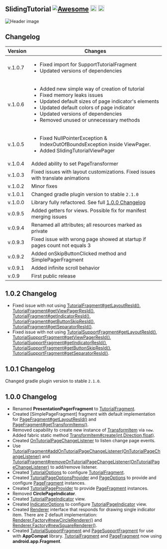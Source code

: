
## SlidingTutorial [![Awesome](https://cdn.rawgit.com/sindresorhus/awesome/d7305f38d29fed78fa85652e3a63e154dd8e8829/media/badge.svg)](https://github.com/sindresorhus/awesome) <img src="https://www.cleveroad.com/public/comercial/label-android.svg" height="20"> <a href="https://www.cleveroad.com/?utm_source=github&utm_medium=label&utm_campaign=contacts"><img src="https://www.cleveroad.com/public/comercial/label-cleveroad.svg" height="20"></a>
![Header image](/images/header.jpg)

## Changelog

Version | Changes
---     | ---
v.1.0.7 | <ul><li>Fixed import for SupportTutorialFragment</li><li>Updated versions of dependencies</li></ul>
v.1.0.6 | <ul><li>Added new simple way of creation of tutorial</li><li>Fixed memory leaks issues</li><li>Updated default sizes of page indicator's elements</li><li>Updated default colors of page indicator</li><li>Updated versions of dependencies</li><li>Removed unused or unnecessary methods</li></ul>
v.1.0.5 | <ul><li>Fixed NullPointerException & IndexOutOfBoundsException inside ViewPager.</li><li>Added SlidingTutorialViewPager</li></ul>
v.1.0.4 | Added ability to set PageTransformer
v.1.0.3 | Fixed issues with layout customizations. Fixed issues with translate animations
v.1.0.2 | Minor fixes
v.1.0.1 | Changed gradle plugin version to stable `2.1.0`
v.1.0.0 | Library fully refactored. See full [1.0.0 Changelog](#100_Changelog)
v.0.9.5 | Added getters for views. Possible fix for manifest merging issues
v.0.9.4 | Renamed all attributes; all resources marked as private
v.0.9.3 | Fixed issue with wrong page showed at startup if pages count not equals 3 
v.0.9.2 | Added onSkipButtonClicked method and SimplePagerFragment 
v.0.9.1 | Added infinite scroll behavior
v.0.9   | First public release

## 1.0.2 Changelog
* Fixed issue with not using [TutorialFragment#getLayoutResId()], [TutorialFragment#getViewPagerResId()], [TutorialFragment#getIndicatorResId()],  [TutorialFragment#getButtonSkipResId()], [TutorialFragment#getSeparatorResId()].
* Fixed issue with not using [TutorialSupportFragment#getLayoutResId()], [TutorialSupportFragment#getViewPagerResId()], [TutorialSupportFragment#getIndicatorResId()], [TutorialSupportFragment#getButtonSkipResId()], [TutorialSupportFragment#getSeparatorResId()].

## 1.0.1 Changelog
Changed gradle plugin version to stable `2.1.0`.

## 1.0.0 Changelog
* Renamed **PresentationPagerFragment** to [TutorialFragment].
* Created [SimplePageFragment] fragment with default implementation for [PageFragment#getLayoutResId()] and [PageFragment#getTransformItems()].
* Removed capability to create new instance of [TransformItem] via `new`. Added fabric static method [TransformItem#create(int,Direction,float)].
* Created [OnTutorialPageChangeListener] to listen change page events.
* Use [TutorialFragment#addOnTutorialPageChangeListener(OnTutorialPageChangeListener)] and [TutorialFragment#removeOnTutorialPageChangeListener(OnTutorialPageChangeListener)] to add/remove listener.
* Created [TutorialOptions] to configure [TutorialFragment].
* Created [TutorialPageOptionsProvider] and [PageOptions] to provide and configure [PageFragment] instances.
* Created [TutorialPageProvider] to provide [PageFragment] instances.
* Removed **CirclePageIndicator**.
* Created [TutorialPageIndicator] view.
* Created [IndicatorOptions] to configure [TutorialPageIndicator] view.
* Created [Renderer] interface that responds for drawing single indicator item. There are 2 default implementation: [Renderer.Factory#newCircleRenderer()] and [Renderer.Factory#newSquareRenderer()].
* Created [TutorialSupportFragment] and [PageSupportFragment] for use with **AppCompat** library. [TutorialFragment] and [PageFragment] now using **android.app.Fragment**.

[migration manuals]: https://github.com/Cleveroad/SlidingTutorial-Android/blob/master/MIGRATION.md
[changelog history]: https://github.com/Cleveroad/SlidingTutorial-Android/blob/master/CHANGELOG.md
[PageFragment]: https://github.com/Cleveroad/SlidingTutorial-Android/blob/master/lib/src/main/java/com/cleveroad/slidingtutorial/PageFragment.java
[PageFragment#getLayoutResId()]: https://github.com/Cleveroad/SlidingTutorial-Android/blob/master/lib/src/main/java/com/cleveroad/slidingtutorial/PageFragment.java#L84
[PageFragment#getTransformItems()]: https://github.com/Cleveroad/SlidingTutorial-Android/blob/master/lib/src/main/java/com/cleveroad/slidingtutorial/PageFragment.java#L87
[PageSupportFragment]: https://github.com/Cleveroad/SlidingTutorial-Android/blob/master/lib/src/main/java/com/cleveroad/slidingtutorial/PageSupportFragment.java
[Direction]: https://github.com/Cleveroad/SlidingTutorial-Android/blob/master/lib/src/main/java/com/cleveroad/slidingtutorial/Direction.java
[IndicatorOptions]: https://github.com/Cleveroad/SlidingTutorial-Android/blob/master/lib/src/main/java/com/cleveroad/slidingtutorial/IndicatorOptions.java
[IndicatorOptions.Builder]: https://github.com/Cleveroad/SlidingTutorial-Android/blob/master/lib/src/main/java/com/cleveroad/slidingtutorial/IndicatorOptions.java#L116
[PageOptions]: https://github.com/Cleveroad/SlidingTutorial-Android/blob/master/lib/src/main/java/com/cleveroad/slidingtutorial/PageOptions.java
[Renderer]: https://github.com/Cleveroad/SlidingTutorial-Android/blob/master/lib/src/main/java/com/cleveroad/slidingtutorial/Renderer.java
[Renderer.Factory]: https://github.com/Cleveroad/SlidingTutorial-Android/blob/master/lib/src/main/java/com/cleveroad/slidingtutorial/Renderer.java#L46
[Renderer.Factory#newCircleRenderer()]: https://github.com/Cleveroad/SlidingTutorial-Android/blob/master/lib/src/main/java/com/cleveroad/slidingtutorial/Renderer.java#L54
[Renderer.Factory#newSquareRenderer()]: https://github.com/Cleveroad/SlidingTutorial-Android/blob/master/lib/src/main/java/com/cleveroad/slidingtutorial/Renderer.java#L75
[DrawableRenderer]: https://github.com/Cleveroad/SlidingTutorial-Android/blob/master/sample/src/main/java/com/cleveroad/slidingtutorial/sample/renderer/DrawableRenderer.java
[RhombusRenderer]: https://github.com/Cleveroad/SlidingTutorial-Android/blob/master/sample/src/main/java/com/cleveroad/slidingtutorial/sample/renderer/RhombusRenderer.java
[TransformItem]: https://github.com/Cleveroad/SlidingTutorial-Android/blob/master/lib/src/main/java/com/cleveroad/slidingtutorial/TransformItem.java
[TransformItem#create(int,Direction,float)]: https://github.com/Cleveroad/SlidingTutorial-Android/blob/master/lib/src/main/java/com/cleveroad/slidingtutorial/TransformItem.java#L54
[TutorialFragment]: https://github.com/Cleveroad/SlidingTutorial-Android/blob/master/lib/src/main/java/com/cleveroad/slidingtutorial/TutorialFragment.java
[TutorialFragment#getLayoutResId()]: https://github.com/Cleveroad/SlidingTutorial-Android/blob/bugfix/custom_layout/lib/src/main/java/com/cleveroad/slidingtutorial/TutorialFragment.java#L208
[TutorialFragment#getViewPagerResId()]: https://github.com/Cleveroad/SlidingTutorial-Android/blob/bugfix/custom_layout/lib/src/main/java/com/cleveroad/slidingtutorial/TutorialFragment.java#L213
[TutorialFragment#getIndicatorResId()]: https://github.com/Cleveroad/SlidingTutorial-Android/blob/bugfix/custom_layout/lib/src/main/java/com/cleveroad/slidingtutorial/TutorialFragment.java#L218
[TutorialFragment#getButtonSkipResId()]: https://github.com/Cleveroad/SlidingTutorial-Android/blob/bugfix/custom_layout/lib/src/main/java/com/cleveroad/slidingtutorial/TutorialFragment.java#L223
[TutorialFragment#getSeparatorResId()]: https://github.com/Cleveroad/SlidingTutorial-Android/blob/bugfix/custom_layout/lib/src/main/java/com/cleveroad/slidingtutorial/TutorialFragment.java#L228
[TutorialFragment#provideTutorialOptions()]: https://github.com/Cleveroad/SlidingTutorial-Android/blob/master/lib/src/main/java/com/cleveroad/slidingtutorial/TutorialFragment.java#L239
[OnTutorialPageChangeListener]: https://github.com/Cleveroad/SlidingTutorial-Android/blob/master/lib/src/main/java/com/cleveroad/slidingtutorial/OnTutorialPageChangeListener.java
[TutorialFragment#addOnTutorialPageChangeListener(OnTutorialPageChangeListener)]: https://github.com/Cleveroad/SlidingTutorial-Android/blob/master/lib/src/main/java/com/cleveroad/slidingtutorial/TutorialFragment.java#L168
[TutorialFragment#removeOnTutorialPageChangeListener(OnTutorialPageChangeListener)]: https://github.com/Cleveroad/SlidingTutorial-Android/blob/master/lib/src/main/java/com/cleveroad/slidingtutorial/TutorialFragment.java#L178
[TutorialSupportFragment]: https://github.com/Cleveroad/SlidingTutorial-Android/blob/master/lib/src/main/java/com/cleveroad/slidingtutorial/TutorialSupportFragment.java
[TutorialSupportFragment#getLayoutResId()]: https://github.com/Cleveroad/SlidingTutorial-Android/blob/bugfix/custom_layout/lib/src/main/java/com/cleveroad/slidingtutorial/TutorialSupportFragment.java#L204
[TutorialSupportFragment#getViewPagerResId()]: https://github.com/Cleveroad/SlidingTutorial-Android/blob/bugfix/custom_layout/lib/src/main/java/com/cleveroad/slidingtutorial/TutorialSupportFragment.java#L209
[TutorialSupportFragment#getIndicatorResId()]: https://github.com/Cleveroad/SlidingTutorial-Android/blob/bugfix/custom_layout/lib/src/main/java/com/cleveroad/slidingtutorial/TutorialSupportFragment.java#L214
[TutorialSupportFragment#getButtonSkipResId()]: https://github.com/Cleveroad/SlidingTutorial-Android/blob/bugfix/custom_layout/lib/src/main/java/com/cleveroad/slidingtutorial/TutorialSupportFragment.java#L219
[TutorialSupportFragment#getSeparatorResId()]: https://github.com/Cleveroad/SlidingTutorial-Android/blob/bugfix/custom_layout/lib/src/main/java/com/cleveroad/slidingtutorial/TutorialSupportFragment.java#L224
[TutorialOptions]: https://github.com/Cleveroad/SlidingTutorial-Android/blob/master/lib/src/main/java/com/cleveroad/slidingtutorial/TutorialOptions.java
[TutorialOptions.Builder]: https://github.com/Cleveroad/SlidingTutorial-Android/blob/master/lib/src/main/java/com/cleveroad/slidingtutorial/TutorialOptions.java#L113
[TutorialOptions.Builder#setTutorialPageProvider(TutorialPageOptionsProvider)]: https://github.com/Cleveroad/SlidingTutorial-Android/blob/master/lib/src/main/java/com/cleveroad/slidingtutorial/TutorialOptions.java#L239
[TutorialOptions.Builder#setTutorialPageProvider(TutorialPageProvider)]: https://github.com/Cleveroad/SlidingTutorial-Android/blob/master/lib/src/main/java/com/cleveroad/slidingtutorial/TutorialOptions.java#L264
[TutorialOptions.Builder#setOnSkipClickListener(OnClickListener)]: https://github.com/Cleveroad/SlidingTutorial-Android/blob/master/lib/src/main/java/com/cleveroad/slidingtutorial/TutorialOptions.java#L209
[TutorialOptions.Builder#setPagesColors(int array)]: https://github.com/Cleveroad/SlidingTutorial-Android/blob/master/lib/src/main/java/com/cleveroad/slidingtutorial/TutorialOptions.java#L198
[TutorialOptions.Builder#setPagesCount(int)]: https://github.com/Cleveroad/SlidingTutorial-Android/blob/master/lib/src/main/java/com/cleveroad/slidingtutorial/TutorialOptions.java#L187
[TutorialOptions.Builder#setUseInfiniteScroll(boolean)]: https://github.com/Cleveroad/SlidingTutorial-Android/blob/master/lib/src/main/java/com/cleveroad/slidingtutorial/TutorialOptions.java#L176
[TutorialOptions.Builder#setUseAutoRemoveTutorialFragment(boolean)]: https://github.com/Cleveroad/SlidingTutorial-Android/blob/master/lib/src/main/java/com/cleveroad/slidingtutorial/TutorialOptions.java#L164
[TutorialPageIndicator]: https://github.com/Cleveroad/SlidingTutorial-Android/blob/master/lib/src/main/java/com/cleveroad/slidingtutorial/TutorialPageIndicator.java
[TutorialPageOptionsProvider]: https://github.com/Cleveroad/SlidingTutorial-Android/blob/master/lib/src/main/java/com/cleveroad/slidingtutorial/TutorialPageOptionsProvider.java
[TutorialPageProvider]: https://github.com/Cleveroad/SlidingTutorial-Android/blob/master/lib/src/main/java/com/cleveroad/slidingtutorial/TutorialPageProvider.java
